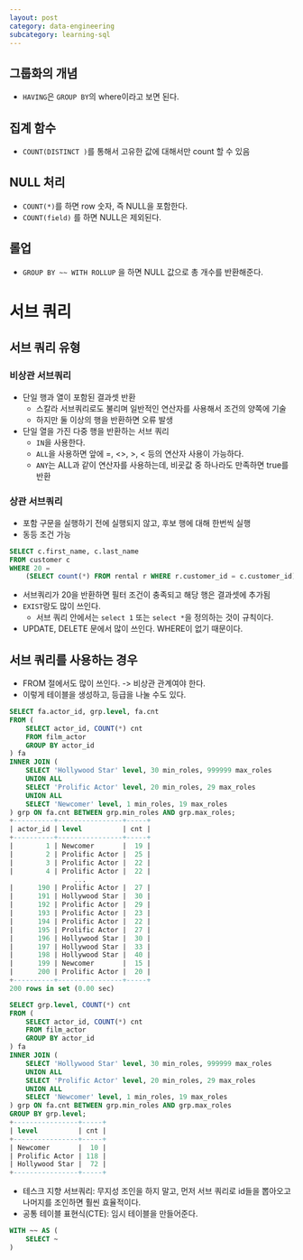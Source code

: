 ```yaml
---
layout: post
category: data-engineering
subcategory: learning-sql
---
```

## 그룹화의 개념
- `HAVING`은 `GROUP BY`의 where이라고 보면 된다.

## 집계 함수
- `COUNT(DISTINCT )`를 통해서 고유한 값에 대해서만 count 할 수 있음

## NULL 처리
- `COUNT(*)`를 하면 row 숫자, 즉 NULL을 포함한다.
- `COUNT(field)` 를 하면 NULL은 제외된다.

## 롤업
- `GROUP BY ~~ WITH ROLLUP` 을 하면 NULL 값으로 총 개수를 반환해준다.

# 서브 쿼리
## 서브 쿼리 유형
### 비상관 서브쿼리
- 단일 행과 열이 포함된 결과셋 반환
    - 스칼라 서브쿼리로도 불리며 일반적인 연산자를 사용해서 조건의 양쪽에 기술
    - 하지만 둘 이상의 행을 반환하면 오류 발생
- 단일 열을 가진 다중 행을 반환하는 서브 쿼리
    - `IN`을 사용한다.
    - `ALL`을 사용하면 앞에 =, <>, >, < 등의 연산자 사용이 가능하다.
    - `ANY`는 ALL과 같이 연산자를 사용하는데, 비굣값 중 하나라도 만족하면 true를 반환

### 상관 서브쿼리
- 포함 구문을 실행하기 전에 실행되지 않고, 후보 행에 대해 한번씩 실행
- 동등 조건 가능
```sql
SELECT c.first_name, c.last_name
FROM customer c
WHERE 20 = 
    (SELECT count(*) FROM rental r WHERE r.customer_id = c.customer_id)
```
- 서브쿼리가 20을 반환하면 필터 조건이 충족되고 해당 행은 결과셋에 추가됨
- `EXIST`랑도 많이 쓰인다.
    - 서브 쿼리 안에서는 `select 1` 또는 `select *`을 정의하는 것이 규칙이다.
- UPDATE, DELETE 문에서 많이 쓰인다. WHERE이 없기 때문이다.

## 서브 쿼리를 사용하는 경우
- FROM 절에서도 많이 쓰인다. -> 비상관 관계여야 한다.
- 이렇게 테이블을 생성하고, 등급을 나눌 수도 있다.
```sql
SELECT fa.actor_id, grp.level, fa.cnt 
FROM (
    SELECT actor_id, COUNT(*) cnt 
    FROM film_actor 
    GROUP BY actor_id
) fa 
INNER JOIN (
    SELECT 'Hollywood Star' level, 30 min_roles, 999999 max_roles 
    UNION ALL 
    SELECT 'Prolific Actor' level, 20 min_roles, 29 max_roles 
    UNION ALL 
    SELECT 'Newcomer' level, 1 min_roles, 19 max_roles
) grp ON fa.cnt BETWEEN grp.min_roles AND grp.max_roles;
+----------+----------------+-----+
| actor_id | level          | cnt |
+----------+----------------+-----+
|        1 | Newcomer       |  19 |
|        2 | Prolific Actor |  25 |
|        3 | Prolific Actor |  22 |
|        4 | Prolific Actor |  22 |
                ...
|      190 | Prolific Actor |  27 |
|      191 | Hollywood Star |  30 |
|      192 | Prolific Actor |  29 |
|      193 | Prolific Actor |  23 |
|      194 | Prolific Actor |  22 |
|      195 | Prolific Actor |  27 |
|      196 | Hollywood Star |  30 |
|      197 | Hollywood Star |  33 |
|      198 | Hollywood Star |  40 |
|      199 | Newcomer       |  15 |
|      200 | Prolific Actor |  20 |
+----------+----------------+-----+
200 rows in set (0.00 sec)
```
```sql
SELECT grp.level, COUNT(*) cnt
FROM (
    SELECT actor_id, COUNT(*) cnt 
    FROM film_actor 
    GROUP BY actor_id
) fa 
INNER JOIN (
    SELECT 'Hollywood Star' level, 30 min_roles, 999999 max_roles 
    UNION ALL 
    SELECT 'Prolific Actor' level, 20 min_roles, 29 max_roles 
    UNION ALL 
    SELECT 'Newcomer' level, 1 min_roles, 19 max_roles
) grp ON fa.cnt BETWEEN grp.min_roles AND grp.max_roles
GROUP BY grp.level;
+----------------+-----+
| level          | cnt |
+----------------+-----+
| Newcomer       |  10 |
| Prolific Actor | 118 |
| Hollywood Star |  72 |
+----------------+-----+
```
- 테스크 지향 서브쿼리: 무지성 조인을 하지 말고, 먼저 서브 쿼리로 id들을 뽑아오고 나머지를 조인하면 훨씬 효율적이다.
- 공통 테이블 표현식(CTE): 임시 테이블을 만들어준다.
```sql
WITH ~~ AS (
    SELECT ~ 
)
```
